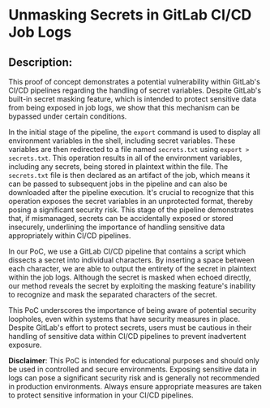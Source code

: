 # Unmasking Secrets in GitLab CI/CD Job Logs

## Description:

This proof of concept demonstrates a potential vulnerability within GitLab's CI/CD pipelines regarding the handling of secret variables. Despite GitLab's built-in secret masking feature, which is intended to protect sensitive data from being exposed in job logs, we show that this mechanism can be bypassed under certain conditions.

In the initial stage of the pipeline, the `export` command is used to display all environment variables in the shell, including secret variables. These variables are then redirected to a file named `secrets.txt` using `export > secrets.txt`. This operation results in all of the environment variables, including any secrets, being stored in plaintext within the file. The `secrets.txt` file is then declared as an artifact of the job, which means it can be passed to subsequent jobs in the pipeline and can also be downloaded after the pipeline execution. It's crucial to recognize that this operation exposes the secret variables in an unprotected format, thereby posing a significant security risk. This stage of the pipeline demonstrates that, if mismanaged, secrets can be accidentally exposed or stored insecurely, underlining the importance of handling sensitive data appropriately within CI/CD pipelines.

In our PoC, we use a GitLab CI/CD pipeline that contains a script which dissects a secret into individual characters. By inserting a space between each character, we are able to output the entirety of the secret in plaintext within the job logs. Although the secret is masked when echoed directly, our method reveals the secret by exploiting the masking feature's inability to recognize and mask the separated characters of the secret.

This PoC underscores the importance of being aware of potential security loopholes, even within systems that have security measures in place. Despite GitLab's effort to protect secrets, users must be cautious in their handling of sensitive data within CI/CD pipelines to prevent inadvertent exposure.

**Disclaimer**: This PoC is intended for educational purposes and should only be used in controlled and secure environments. Exposing sensitive data in logs can pose a significant security risk and is generally not recommended in production environments. Always ensure appropriate measures are taken to protect sensitive information in your CI/CD pipelines.




